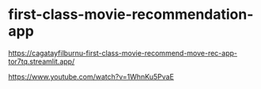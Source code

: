 # first-class-movie-recommendation-app

https://cagatayfilburnu-first-class-movie-recommend-move-rec-app-tor7tq.streamlit.app/

https://www.youtube.com/watch?v=1WhnKu5PvaE
